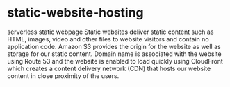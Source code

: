 # static-website-hosting
serverless static webpage
Static websites deliver static content such as HTML, images, video and other files to website visitors and contain no application code. Amazon S3 provides the origin for the website as well as storage for our static content. Domain name is associated with the website using Route 53 and the website is enabled to load quickly using CloudFront which creates a content delivery network (CDN) that hosts our website content in close proximity of the users.
